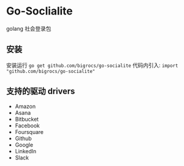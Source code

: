 # Go-Soclialite

golang 社会登录包

## 安装

安装运行 `go get github.com/bigrocs/go-socialite` 
代码内引入: `import "github.com/bigrocs/go-socialite"`

## 支持的驱动 drivers

- Amazon
- Asana
- Bitbucket
- Facebook
- Foursquare
- Github
- Google
- LinkedIn
- Slack
